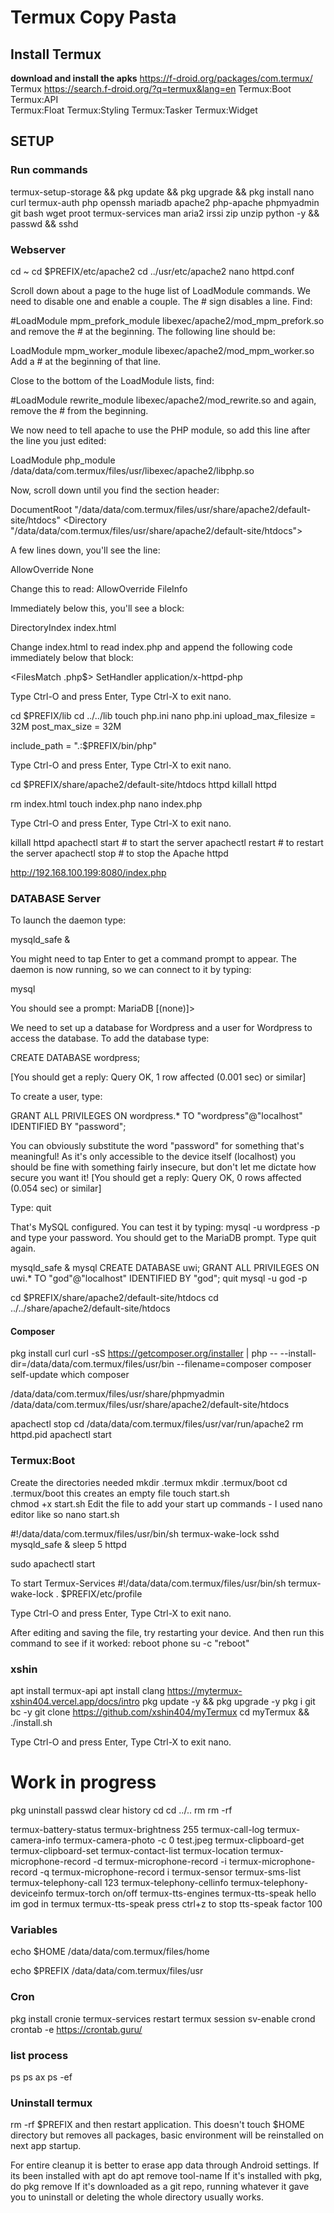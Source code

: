 # Termux Copy Pasta

## Install Termux

  **download and install the apks**
      https://f-droid.org/packages/com.termux/
      Termux
      https://search.f-droid.org/?q=termux&lang=en
      Termux:Boot
      Termux:API    
      Termux:Float 
      Termux:Styling
      Termux:Tasker
      Termux:Widget
  
## SETUP

### Run commands
  termux-setup-storage && pkg update && pkg upgrade && pkg install nano curl termux-auth php openssh mariadb apache2 php-apache phpmyadmin git bash wget proot termux-services man aria2 irssi zip unzip python -y && passwd && sshd

### Webserver

  cd ~
  cd $PREFIX/etc/apache2
  cd ../usr/etc/apache2
  nano httpd.conf

Scroll down about a page to the huge list of LoadModule commands. We need to disable one and enable a couple. The # sign disables a line. Find:

  #LoadModule mpm_prefork_module libexec/apache2/mod_mpm_prefork.so
  and remove the # at the beginning. The following line should be:

  LoadModule mpm_worker_module libexec/apache2/mod_mpm_worker.so
  Add a # at the beginning of that line.

Close to the bottom of the LoadModule lists, find:

  #LoadModule rewrite_module libexec/apache2/mod_rewrite.so
  and again, remove the # from the beginning.

We now need to tell apache to use the PHP module, so add this line after the line you just edited:

  LoadModule php_module /data/data/com.termux/files/usr/libexec/apache2/libphp.so

Now, scroll down until you find the section header:

  DocumentRoot "/data/data/com.termux/files/usr/share/apache2/default-site/htdocs"
  <Directory "/data/data/com.termux/files/usr/share/apache2/default-site/htdocs">

A few lines down, you'll see the line:

  AllowOverride None

  Change this to read:
  AllowOverride FileInfo

Immediately below this, you'll see a block:

  <IfModule dir_module>
    DirectoryIndex index.html
  </IfModule>

Change index.html to read index.php and append the following code immediately below that block:

  <FilesMatch \.php$>
      SetHandler application/x-httpd-php
  </FilesMatch>

Type Ctrl-O and press Enter, 
Type Ctrl-X to exit nano.

  cd $PREFIX/lib
  cd ../../lib
  touch php.ini
  nano php.ini
  upload_max_filesize = 32M
  post_max_size = 32M

  include_path = ".:$PREFIX/bin/php"

Type Ctrl-O and press Enter, 
Type Ctrl-X to exit nano.

  cd $PREFIX/share/apache2/default-site/htdocs
  httpd
  killall httpd

  rm index.html
  touch index.php
  nano index.php

  <?php
  phpinfo();
  ?>

  Type Ctrl-O and press Enter, 
  Type Ctrl-X to exit nano.

  killall httpd
  apachectl start # to start the server
  apachectl restart # to restart the server
  apachectl stop # to stop the Apache
  httpd

  http://192.168.100.199:8080/index.php


### DATABASE Server

To launch the daemon type:
  
  mysqld_safe &

You might need to tap Enter to get a command prompt to appear. The daemon is now running, so we can connect to it by typing:
  
  mysql

  You should see a prompt:
  MariaDB [(none)]>

We need to set up a database for Wordpress and a user for Wordpress to access the database.
To add the database type:

  CREATE DATABASE wordpress;

[You should get a reply: Query OK, 1 row affected (0.001 sec) or similar]

To create a user, type:

  GRANT ALL PRIVILEGES ON wordpress.* TO "wordpress"@"localhost" IDENTIFIED BY "password";

You can obviously substitute the word "password" for something that's meaningful! As it's only accessible to the device itself (localhost) you should be fine with something fairly insecure, but don't let me dictate how secure you want it!
[You should get a reply: Query OK, 0 rows affected (0.054 sec) or similar]
  
  Type:
  quit

That's MySQL configured. You can test it by typing:
  mysql -u wordpress -p
and type your password. You should get to the MariaDB prompt. Type quit again.

  mysqld_safe & 
  mysql
  CREATE DATABASE uwi;
  GRANT ALL PRIVILEGES ON uwi.* TO "god"@"localhost" IDENTIFIED BY "god";
  quit
  mysql -u god -p

  cd $PREFIX/share/apache2/default-site/htdocs
  cd ../../share/apache2/default-site/htdocs

#### Composer

  pkg install curl
  curl -sS https://getcomposer.org/installer | php -- --install-dir=/data/data/com.termux/files/usr/bin --filename=composer
  composer self-update
  which composer

/data/data/com.termux/files/usr/share/phpmyadmin
/data/data/com.termux/files/usr/share/apache2/default-site/htdocs

apachectl stop
cd /data/data/com.termux/files/usr/var/run/apache2
rm httpd.pid
apachectl start

### Termux:Boot

Create the directories needed
  mkdir .termux
  mkdir .termux/boot
  cd .termux/boot
this creates an empty file
  touch start.sh    
  chmod +x start.sh
Edit the file to add your start up commands - I used nano editor like so
  nano start.sh

  #!/data/data/com.termux/files/usr/bin/sh
  termux-wake-lock
  sshd
  mysqld_safe &
  sleep 5
  httpd

sudo apachectl start

To start Termux-Services
  #!/data/data/com.termux/files/usr/bin/sh
  termux-wake-lock
  . $PREFIX/etc/profile

Type Ctrl-O and press Enter, 
Type Ctrl-X to exit nano.

After editing and saving the file, try restarting your device. And then run this command to see if it worked:
reboot phone
  su -c "reboot"

### xshin

  apt install termux-api
  apt install clang
  https://mytermux-xshin404.vercel.app/docs/intro
  pkg update -y && pkg upgrade -y
  pkg i git bc -y
  git clone https://github.com/xshin404/myTermux
  cd myTermux && ./install.sh

Type Ctrl-O and press Enter, 
Type Ctrl-X to exit nano.

# Work in progress

pkg uninstall
passwd
clear
history
cd
cd ../..
rm
rm -rf

termux-battery-status
termux-brightness 255
termux-call-log
termux-camera-info
termux-camera-photo -c 0 test.jpeg
termux-clipboard-get
termux-clipboard-set
termux-contact-list
termux-location
termux-microphone-record -d
termux-microphone-record -i
termux-microphone-record -q
termux-microphone-record i
termux-sensor
termux-sms-list
termux-telephony-call 123
termux-telephony-cellinfo
termux-telephony-deviceinfo
termux-torch on/off
termux-tts-engines
termux-tts-speak hello im god in termux
termux-tts-speak
press ctrl+z to stop tts-speak
factor 100

### Variables
  
  echo $HOME
  /data/data/com.termux/files/home

  echo $PREFIX
  /data/data/com.termux/files/usr

### Cron

  pkg install cronie termux-services
  restart termux session
  sv-enable crond 
  crontab -e 
  https://crontab.guru/

### list process

  ps
  ps ax
  ps -ef

### Uninstall termux
  
  rm -rf $PREFIX and then restart application. This doesn't touch $HOME directory but removes all packages, basic environment will be reinstalled on next app startup.

For entire cleanup it is better to erase app data through Android settings.
If its been installed with apt do apt remove tool-name
If it's installed with pkg, do pkg remove <tool name>
If it's downloaded as a git repo, running whatever it gave you to uninstall or deleting the whole directory usually works.
